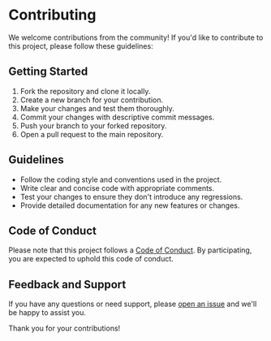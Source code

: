 # Contributing

We welcome contributions from the community! If you'd like to contribute to this project, please follow these guidelines:

## Getting Started

1. Fork the repository and clone it locally.
2. Create a new branch for your contribution.
3. Make your changes and test them thoroughly.
4. Commit your changes with descriptive commit messages.
5. Push your branch to your forked repository.
6. Open a pull request to the main repository.

## Guidelines

- Follow the coding style and conventions used in the project.
- Write clear and concise code with appropriate comments.
- Test your changes to ensure they don't introduce any regressions.
- Provide detailed documentation for any new features or changes.

## Code of Conduct

Please note that this project follows a [Code of Conduct](link-to-code-of-conduct). By participating, you are expected to uphold this code of conduct.

## Feedback and Support

If you have any questions or need support, please [open an issue](link-to-issue-tracker) and we'll be happy to assist you.

Thank you for your contributions!